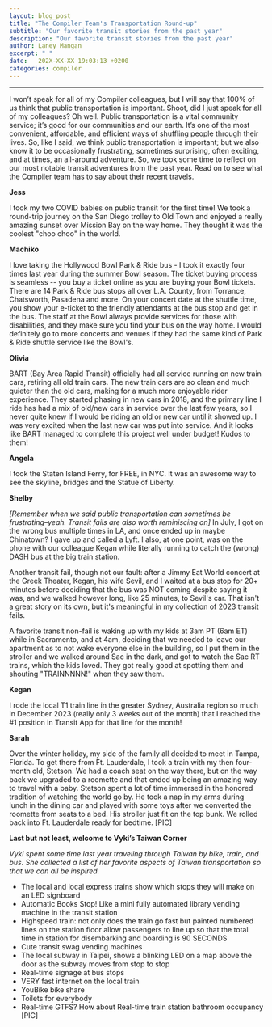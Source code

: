 ```yaml
---
layout: blog_post
title: "The Compiler Team's Transportation Round-up"
subtitle: "Our favorite transit stories from the past year"
description: "Our favorite transit stories from the past year"
author: Laney Mangan
excerpt: " "
date:   202X-XX-XX 19:03:13 +0200
categories: compiler
---
```

---
I won’t speak for all of my Compiler colleagues, but I will say that 100% of us think that public transportation
is important. Shoot, did I just speak for all of my colleagues? Oh well. Public transportation is a vital community service;
it’s good for our communities and our earth. It’s one of the most convenient, affordable, and efficient ways of shuffling
people through their lives. So, like I said, we think public transportation is important; but we also know it to be occasionally
frustrating, sometimes surprising, often exciting, and at times, an all-around adventure. So, we took some time to reflect on our
most notable transit adventures from the past year. Read on to see what the Compiler team has to say about their recent travels.

**Jess**

I took my two COVID babies on public transit for the first time! We took a round-trip journey on the San Diego trolley to
Old Town and enjoyed a really amazing sunset over Mission Bay on the way home. They thought it was the coolest "choo choo" in the world.


**Machiko**

I love taking the Hollywood Bowl Park & Ride bus - I took it exactly four times last year during the summer Bowl season.
The ticket buying process is seamless -- you buy a ticket online as you are buying your Bowl tickets. There are 14 Park & Ride
bus stops all over L.A. County, from Torrance, Chatsworth, Pasadena and more. On your concert date at the shuttle time, you show
your e-ticket to the friendly attendants at the bus stop and get in the bus. The staff at the Bowl always provide services for
those with disabilities, and they make sure you find your bus on the way home. I would definitely go to more concerts and
venues if they had the same kind of Park & Ride shuttle service like the Bowl's.

**Olivia**

BART (Bay Area Rapid Transit) officially had all service running on new train cars, retiring all old train cars.
The new train cars are so clean and much quieter than the old cars, making for a much more enjoyable rider experience.
They started phasing in new cars in 2018, and the primary line I ride has had a mix of old/new cars in service over
the last few years, so I never quite knew if I would be riding an old or new car until it showed up. I was very excited
when the last new car was put into service. And it looks like BART managed to complete this project well under budget! Kudos to them!

**Angela**

I took the Staten Island Ferry, for FREE, in NYC. It was an awesome way to see the skyline, bridges and the Statue of Liberty.

**Shelby**


*[Remember when we said public transportation can sometimes be frustrating–yeah. Transit fails are also worth reminiscing on]*
In July, I got on the wrong bus multiple times in LA, and once ended up in maybe Chinatown? I gave up and called a Lyft. I also,
at one point, was on the phone with our colleague Kegan while literally running to catch the (wrong) DASH bus at the big train station.

Another transit fail, though not our fault: after a Jimmy Eat World concert at the Greek Theater, Kegan, his wife Sevil,
and I waited at a bus stop for 20+ minutes before deciding that the bus was NOT coming despite saying it was, and we walked
however long, like 25 minutes, to Sevil's car. That isn't a great story on its own, but it's meaningful in my collection
of 2023 transit fails.

A favorite transit non-fail is waking up with my kids at 3am PT (6am ET) while in Sacramento, and at 4am, deciding that
we needed to leave our apartment as to not wake everyone else in the building, so I put them in the stroller and we walked
around Sac in the dark, and got to watch the Sac RT trains, which the kids loved. They got really good at spotting them and
shouting "TRAINNNNN!" when they saw them.

**Kegan**

I rode the local T1 train line in the greater Sydney, Australia region so much in December 2023 (really only 3 weeks out of the month)
that I reached the #1 position in Transit App for that line for the month!

**Sarah**

Over the winter holiday, my side of the family all decided to meet in Tampa, Florida. To get there from Ft. Lauderdale, I took
a train with my then four-month old, Stetson. We had a coach seat on the way there, but on the way back we upgraded to a roomette
and that ended up being an amazing way to travel with a baby. Stetson spent a lot of time immersed in the honored tradition
of watching the world go by. He took a nap in my arms during lunch in the dining car and played with some toys after
we converted the roomette from seats to a bed. His stroller just fit on the top bunk. We rolled back into Ft. Lauderdale
ready for bedtime.
[PIC]

**Last but not least, welcome to Vyki’s Taiwan Corner**

*Vyki spent some time last year traveling through Taiwan by bike, train, and bus. She collected a list of her favorite aspects of
Taiwan transportation so that we can all be inspired.*

- The local and local express trains show which stops they will make on an LED signboard
- Automatic Books Stop! Like a mini fully automated library vending machine in the transit station
- Highspeed train: not only does the train go fast but painted numbered lines on the station floor allow passengers to line up so that the total time in station for disembarking and boarding is 90 SECONDS
- Cute transit swag vending machines
- The local subway in Taipei, shows a blinking LED on a map above the door as the subway moves from stop to stop
- Real-time signage at bus stops
- VERY fast internet on the local train
- YouBike bike share
- Toilets for everybody
- Real-time GTFS? How about Real-time train station bathroom occupancy
[PIC]
